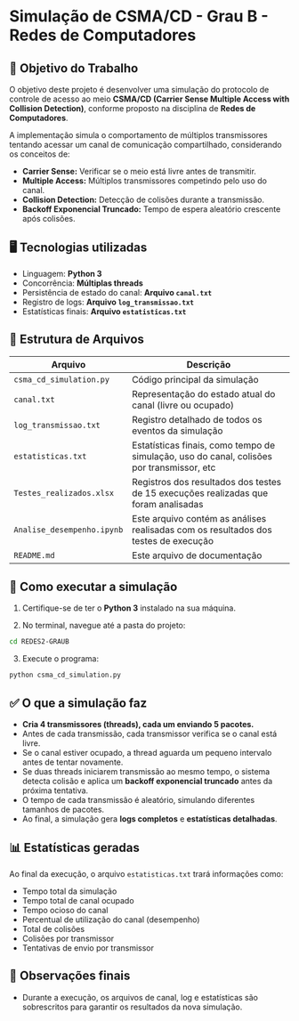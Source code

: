 
# Simulação de CSMA/CD - Grau B - Redes de Computadores

## 🎯 Objetivo do Trabalho

O objetivo deste projeto é desenvolver uma simulação do protocolo de controle de acesso ao meio **CSMA/CD (Carrier Sense Multiple Access with Collision Detection)**, conforme proposto na disciplina de **Redes de Computadores**.

A implementação simula o comportamento de múltiplos transmissores tentando acessar um canal de comunicação compartilhado, considerando os conceitos de:

- **Carrier Sense:** Verificar se o meio está livre antes de transmitir.
- **Multiple Access:** Múltiplos transmissores competindo pelo uso do canal.
- **Collision Detection:** Detecção de colisões durante a transmissão.
- **Backoff Exponencial Truncado:** Tempo de espera aleatório crescente após colisões.

## 🖥️ Tecnologias utilizadas

- Linguagem: **Python 3**
- Concorrência: **Múltiplas threads**
- Persistência de estado do canal: **Arquivo `canal.txt`**
- Registro de logs: **Arquivo `log_transmissao.txt`**
- Estatísticas finais: **Arquivo `estatisticas.txt`**

## 📁 Estrutura de Arquivos

| Arquivo | Descrição |
|---|---|
| `csma_cd_simulation.py` | Código principal da simulação |
| `canal.txt` | Representação do estado atual do canal (livre ou ocupado) |
| `log_transmissao.txt` | Registro detalhado de todos os eventos da simulação |
| `estatisticas.txt` | Estatísticas finais, como tempo de simulação, uso do canal, colisões por transmissor, etc |
| `Testes_realizados.xlsx` | Registros dos resultados dos testes de 15 execuções realizadas que foram analisadas |
| `Analise_desempenho.ipynb` | Este arquivo contém as análises realisadas com os resultados dos testes de execução |
| `README.md` | Este arquivo de documentação |

## 🚀 Como executar a simulação

1. Certifique-se de ter o **Python 3** instalado na sua máquina.

2. No terminal, navegue até a pasta do projeto:

```bash
cd REDES2-GRAUB
```

3. Execute o programa:

```bash
python csma_cd_simulation.py
```

## ✅ O que a simulação faz

- **Cria 4 transmissores (threads), cada um enviando 5 pacotes.**
- Antes de cada transmissão, cada transmissor verifica se o canal está livre.
- Se o canal estiver ocupado, a thread aguarda um pequeno intervalo antes de tentar novamente.
- Se duas threads iniciarem transmissão ao mesmo tempo, o sistema detecta colisão e aplica um **backoff exponencial truncado** antes da próxima tentativa.
- O tempo de cada transmissão é aleatório, simulando diferentes tamanhos de pacotes.
- Ao final, a simulação gera **logs completos** e **estatísticas detalhadas**.

## 📊 Estatísticas geradas

Ao final da execução, o arquivo `estatisticas.txt` trará informações como:

- Tempo total da simulação
- Tempo total de canal ocupado
- Tempo ocioso do canal
- Percentual de utilização do canal (desempenho)
- Total de colisões
- Colisões por transmissor
- Tentativas de envio por transmissor

## 📌 Observações finais
- Durante a execução, os arquivos de canal, log e estatísticas são sobrescritos para garantir os resultados da nova simulação.
